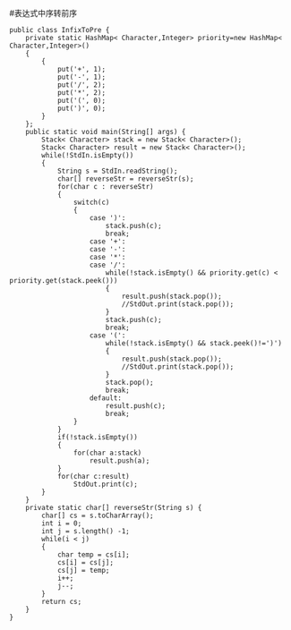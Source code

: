 #表达式中序转前序

<pre><code>public class InfixToPre {
	private static HashMap< Character,Integer> priority=new HashMap< Character,Integer>()
	{  
		{  
	        put('+', 1);  
	        put('-', 1);  
	        put('/', 2);  
	        put('*', 2);  
	        put('(', 0);
	        put(')', 0);  
    	}  
	};
	public static void main(String[] args) {
		Stack< Character> stack = new Stack< Character>();
		Stack< Character> result = new Stack< Character>();
		while(!StdIn.isEmpty())
		{
			String s = StdIn.readString();
			char[] reverseStr = reverseStr(s);
			for(char c : reverseStr)
			{
				switch(c)
				{
					case ')':
						stack.push(c);
						break;
					case '+':
					case '-':
					case '*':
					case '/':
						while(!stack.isEmpty() && priority.get(c) &lt; priority.get(stack.peek()))
						{
							result.push(stack.pop());
							//StdOut.print(stack.pop());
						}
						stack.push(c);
						break;
					case '(':
						while(!stack.isEmpty() && stack.peek()!=')')
						{
							result.push(stack.pop());
							//StdOut.print(stack.pop());
						}
						stack.pop();
						break;
					default:
						result.push(c);
						break;
				}
			}
			if(!stack.isEmpty())
			{
				for(char a:stack)
					result.push(a);
			}
			for(char c:result)
				StdOut.print(c);
		}
	}
	private static char[] reverseStr(String s) {
		char[] cs = s.toCharArray();
		int i = 0;
		int j = s.length() -1;
		while(i < j)
		{
			char temp = cs[i];
			cs[i] = cs[j];
			cs[j] = temp;
			i++;
			j--;
		}
		return cs;
	}
}</code></pre>